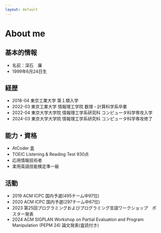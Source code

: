 ```yaml
---
layout: default
---
```


# About me

## 基本的情報
- 名前：深石　廉
- 1999年6月24日生

## 経歴
- 2018-04 東京工業大学 第１類入学
- 2022-03 東京工業大学 情報理工学院 数理・計算科学系卒業
- 2022-04 東京大学大学院 情報理工学系研究科 コンピュータ科学専攻入学
- 2024-03 東京大学大学院 情報理工学系研究科 コンピュータ科学専攻修了

## 能力・資格
- AtCoder [青](https://atcoder.jp/users/jgvt5ti)
- TOEIC Listening & Reading Test 930点
- 応用情報技術者
- 実用英語技能検定準一級

## 活動
- 2019 ACM ICPC 国内予選(495チーム中97位)
- 2020 ACM ICPC 国内予選(297チーム中67位)
- 2023 第25回プログラミングおよびプログラミング言語ワークショップ　ポスター発表
- 2024 ACM SIGPLAN Workshop on Partial Evaluation and Program Manipulation (PEPM 24) 論文発表(査読付き)
